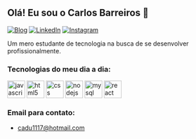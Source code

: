 ## Olá! Eu sou o Carlos Barreiros 👋

[![Blog](https://img.shields.io/website?label=Portfolio&style=for-the-badge&url=https://carlosecbarreiros.github.io/portfolio/)](https://carlosecbarreiros.github.io/portfolio/)
[![LinkedIn](https://img.shields.io/badge/LinkedIn-0077B5?style=for-the-badge&logo=linkedin&logoColor=white)](https://www.linkedin.com/in/carlosecbarreiros/)
[![Instagram](https://img.shields.io/badge/Instagram-E4405F?style=for-the-badge&logo=instagram&logoColor=white)](https://www.instagram.com/caducardosoo_/)

Um mero estudante de tecnologia na busca de se desenvolver profissionalmente.

### Tecnologias do meu dia a dia:

<div style="display: inline_block">
    <img align="center" alt="javascript"  height="40" width="40"src="https://cdn.jsdelivr.net/gh/devicons/devicon@latest/icons/javascript/javascript-original.svg">
    <img align="center" alt="html5" height="40" width="40"src="https://cdn.jsdelivr.net/gh/devicons/devicon@latest/icons/html5/html5-original.svg"> 
    <img align="center" alt="css" height="40" width="40"src="https://cdn.jsdelivr.net/gh/devicons/devicon@latest/icons/css3/css3-original.svg"> 
    <img align="center" alt="nodejs" height="40" width="40"src="https://cdn.jsdelivr.net/gh/devicons/devicon@latest/icons/nodejs/nodejs-plain-wordmark.svg">
    <img align="center" alt="mysql" height="40" width="40"src="https://cdn.jsdelivr.net/gh/devicons/devicon@latest/icons/mysql/mysql-original.svg"> 
    <img align="center" alt="react" height="40" width="40"src="https://cdn.jsdelivr.net/gh/devicons/devicon@latest/icons/react/react-original.svg"> 

### Email para contato:
- cadu1117@hotmail.com

